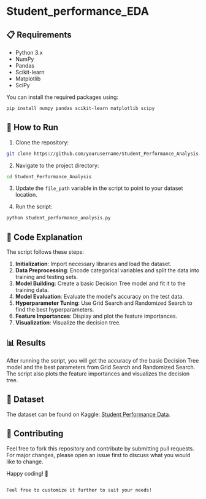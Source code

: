 # Student_performance_EDA
## 📋 Requirements

- Python 3.x
- NumPy
- Pandas
- Scikit-learn
- Matplotlib
- SciPy

You can install the required packages using:
```bash
pip install numpy pandas scikit-learn matplotlib scipy
```

## 🚀 How to Run

1. Clone the repository:
```bash
git clone https://github.com/yourusername/Student_Performance_Analysis.git
```

2. Navigate to the project directory:
```bash
cd Student_Performance_Analysis
```

3. Update the `file_path` variable in the script to point to your dataset location.

4. Run the script:
```bash
python student_performance_analysis.py
```

## 📝 Code Explanation

The script follows these steps:

1. **Initialization**: Import necessary libraries and load the dataset.
2. **Data Preprocessing**: Encode categorical variables and split the data into training and testing sets.
3. **Model Building**: Create a basic Decision Tree model and fit it to the training data.
4. **Model Evaluation**: Evaluate the model's accuracy on the test data.
5. **Hyperparameter Tuning**: Use Grid Search and Randomized Search to find the best hyperparameters.
6. **Feature Importances**: Display and plot the feature importances.
7. **Visualization**: Visualize the decision tree.

## 📊 Results

After running the script, you will get the accuracy of the basic Decision Tree model and the best parameters from Grid Search and Randomized Search. The script also plots the feature importances and visualizes the decision tree.

## 📂 Dataset

The dataset can be found on Kaggle: [Student Performance Data](https://www.kaggle.com/datasets/spscientist/students-performance-in-exams).

## 🤝 Contributing

Feel free to fork this repository and contribute by submitting pull requests. For major changes, please open an issue first to discuss what you would like to change.


Happy coding! 🎉
```

Feel free to customize it further to suit your needs!
